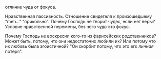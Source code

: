 отличие чуда от фокуса.

Нравственная пассивность. Отношение свидетеля к произошедшему "meh..." "прикольно".
Почему Господь не творит чудес, если нет веры? Условие нравственной перемены, без него чудо это фокус.

Почему Господь не воскресил кого-то из фарисейских родственников? Может быть, потому, что они недостаточно любили их? Или потому что их любовь была эгоистичной? "Он скорбит потому, что это его *личная* потеря".
